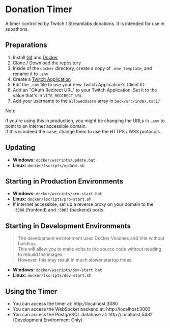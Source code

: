 # Donation Timer

A timer controlled by Twitch / Streamlabs donations. It is intended for use in subathons.

## Preparations

1. Install [Git](https://git-scm.com/) and [Docker](https://www.docker.com/products/docker-desktop/)
2. Clone / Download the repository
3. Inside of the `docker` directory, create a copy of `.env_template`, and rename it to `.env`
4. Create a [Twitch Application](https://dev.twitch.tv/console/)
5. Edit the `.env` file to use your new Twitch Application's Client ID
6. Add an "OAuth Redirect URL" to your Twitch Application. Set it to the value that's in `VITE_REDIRECT_URL`
7. Add your username to the `allowedUsers` array in `back/src/index.ts:17`

> [!NOTE]
> If you're using this in production, you might be changing the URLs in `.env` to point to an internet accessible domain.\
> If this is indeed the case, change them to use the HTTPS / WSS protocols.

## Updating

- **Windows:** `docker/wscripts/update.bat`
- **Linux:** `docker/lscripts/update.sh`

## Starting in Production Environments

- **Windows:** `docker/wscripts/pro-start.bat`
- **Linux:** `docker/lscripts/pro-start.sh`
- If internet accessible, set up a reverse proxy on your domain to the `:3080` (frontend) and `:3003` (backend) ports

## Starting in Development Environments

> The development environment uses Docker Volumes and Vite without building.\
> This will allow you to make edits to the source code without needing to rebuild the images.\
> However, this may result in much slower startup times.

- **Windows:** `docker/wscripts/dev-start.bat`
- **Linux:** `docker/lscripts/dev-start.sh`

## Using the Timer
- You can access the timer at: http://localhost:3080
- You can access the WebSocket backend at: http://localhost:3003
- You can access the PostgreSQL database at: http://localhost:5432 (Development Environment Only)